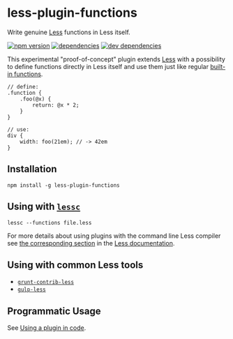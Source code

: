 # less-plugin-functions

Write genuine [Less](http://lesscss.org) functions in Less itself.

[![npm version](https://badge.fury.io/js/less-plugin-functions.svg)](http://badge.fury.io/js/less-plugin-functions)
[![dependencies](https://david-dm.org/seven-phases-max/less-plugin-functions.svg)](https://david-dm.org/seven-phases-max/less-plugin-functions)
[![dev dependencies](https://david-dm.org/seven-phases-max/less-plugin-functions/dev-status.svg)](https://david-dm.org/seven-phases-max/less-plugin-functions#info=devDependencies)

This experimental "proof-of-concept" plugin extends [Less](http://lesscss.org) with a possibility to define functions directly in Less itself and use them just like regular [built-in functions](http://lesscss.org/functions/#functions-overview).
```less
// define:
.function {
    .foo(@x) {
        return: @x * 2;
    }
}

// use:
div {
    width: foo(21em); // -> 42em
}
```

## Installation

    npm install -g less-plugin-functions
    
## Using with [`lessc`](http://lesscss.org/usage/#command-line-usage)

    lessc --functions file.less
    
For more details about using plugins with the command line Less compiler see 
[the corresponding section](http://lesscss.org/usage/#plugins-how-do-i-use-a-plugin-command-line) 
in the [Less documentation](http://lesscss.org).

## Using with common Less tools

- [`grunt-contrib-less`](https://github.com/gruntjs/grunt-contrib-less#usage-examples)
- [`gulp-less`](https://github.com/plus3network/gulp-less#using-plugins)

## Programmatic Usage

See [Using a plugin in code](http://lesscss.org/usage/#plugins-using-a-plugin-in-code).